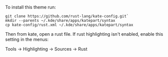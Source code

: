 To install this theme run:

```
git clone https://github.com/rust-lang/kate-config.git`
mkdir --parents ~/.kde/share/apps/katepart/syntax
cp kate-config/rust.xml ~/.kde/share/apps/katepart/syntax
```

Then from kate, open a rust file. If rust highlighting
isn't enabled, enable this setting in the menus:

Tools -> Highlighting -> Sources -> Rust
